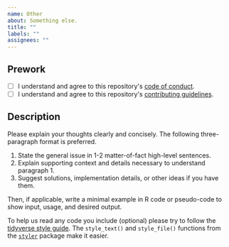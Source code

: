 ```yaml
---
name: Other
about: Something else.
title: ""
labels: ""
assignees: ""
---
```


## Prework

* [ ] I understand and agree to this repository's [code of conduct](https://github.com/wlandau/targets-minimal/blob/master/CODE_OF_CONDUCT.md).
* [ ] I understand and agree to this repository's [contributing guidelines](https://github.com/wlandau/targets-minimal/blob/master/CONTRIBUTING.md).

## Description

Please explain your thoughts clearly and concisely. The following three-paragraph format is preferred.

1. State the general issue in 1-2 matter-of-fact high-level sentences.
2. Explain supporting context and details necessary to understand paragraph 1.
3. Suggest solutions, implementation details, or other ideas if you have them.

Then, if applicable, write a minimal example in R code or pseudo-code to show input, usage, and desired output.

To help us read any code you include (optional) please try to follow the [tidyverse style guide](https://style.tidyverse.org/). The `style_text()` and `style_file()` functions from the [`styler`](https://github.com/r-lib/styler) package make it easier.
